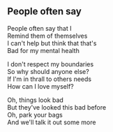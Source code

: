 ## People often say

People often say that I  
Remind them of themselves  
I can't help but think that that's  
Bad for my mental health  

I don't respect my boundaries  
So why should anyone else?  
If I'm in thrall to others needs  
How can I love myself?  

Oh, things look bad  
But they've looked this bad before  
Oh, park your bags  
And we'll talk it out some more  
